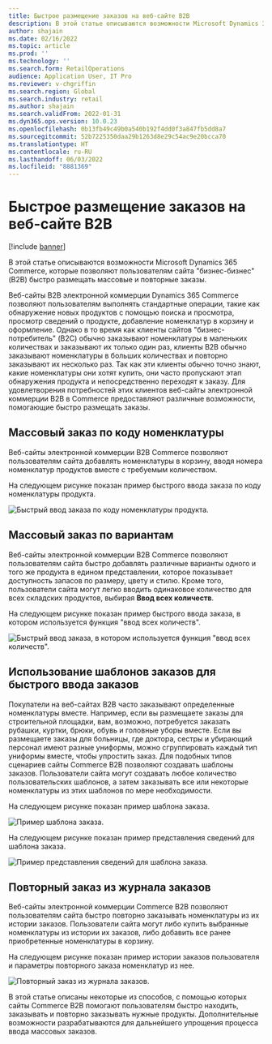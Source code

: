```yaml
---
title: Быстрое размещение заказов на веб-сайте B2B
description: В этой статье описываются возможности Microsoft Dynamics 365 Commerce, которые позволяют пользователям сайта "бизнес-бизнес" (B2B) быстро размещать массовые и повторные заказы.
author: shajain
ms.date: 02/16/2022
ms.topic: article
ms.prod: ''
ms.technology: ''
ms.search.form: RetailOperations
audience: Application User, IT Pro
ms.reviewer: v-chgriffin
ms.search.region: Global
ms.search.industry: retail
ms.author: shajain
ms.search.validFrom: 2022-01-31
ms.dyn365.ops.version: 10.0.23
ms.openlocfilehash: 0b13fb49c49b0a540b192f4dd0f3a847fb5dd8a7
ms.sourcegitcommit: 52b7225350daa29b1263d8e29c54ac9e20bcca70
ms.translationtype: HT
ms.contentlocale: ru-RU
ms.lasthandoff: 06/03/2022
ms.locfileid: "8881369"
---
```

# <a name="place-b2b-website-orders-quickly"></a>Быстрое размещение заказов на веб-сайте B2B

[!include [banner](../../includes/banner.md)]

В этой статье описываются возможности Microsoft Dynamics 365 Commerce, которые позволяют пользователям сайта "бизнес-бизнес" (B2B) быстро размещать массовые и повторные заказы.

Веб-сайты B2B электронной коммерции Dynamics 365 Commerce позволяют пользователям выполнять стандартные операции, такие как обнаружение новых продуктов с помощью поиска и просмотра, просмотр сведений о продукте, добавление номенклатур в корзину и оформление. Однако в то время как клиенты сайтов "бизнес-потребитель" (B2C) обычно заказывают номенклатуры в маленьких количествах и заказывают их только один раз, клиенты B2B обычно заказывают номенклатуры в больших количествах и повторно заказывают их несколько раз. Так как эти клиенты обычно точно знают, какие номенклатуры они хотят купить, они часто пропускают этап обнаружения продукта и непосредственно переходят к заказу. Для удовлетворения потребностей этих клиентов веб-сайты электронной коммерции B2B в Commerce предоставляют различные возможности, помогающие быстро размещать заказы.

## <a name="bulk-order-by-item-number"></a>Массовый заказ по коду номенклатуры

Веб-сайты электронной коммерции B2B Commerce позволяют пользователям сайта добавлять номенклатуры в корзину, вводя номера номенклатур продуктов вместе с требуемым количеством.

На следующем рисунке показан пример быстрого ввода заказа по коду номенклатуры продукта.

![Быстрый ввод заказа по коду номенклатуры продукта.](../media/QuickAddByItem.png)

## <a name="bulk-order-by-variant"></a>Массовый заказ по вариантам

Веб-сайты электронной коммерции B2B Commerce позволяют пользователям сайта быстро добавлять различные варианты одного и того же продукта в едином представлении, которое показывает доступность запасов по размеру, цвету и стилю. Кроме того, пользователи сайта могут легко вводить одинаковое количество для всех складских продуктов, выбирая **Ввод всех количеств**.

На следующем рисунке показан пример быстрого ввода заказа, в котором используется функция "ввод всех количеств".

![Быстрый ввод заказа, в котором используется функция "ввод всех количеств".](../media/MatrixView.png)

## <a name="use-order-templates-for-quick-order-entry"></a>Использование шаблонов заказов для быстрого ввода заказов

Покупатели на веб-сайтах B2B часто заказывают определенные номенклатуры вместе. Например, если вы размещаете заказы для строительной площадки, вам, возможно, потребуется заказать рубашки, куртки, брюки, обувь и головные уборы вместе. Если вы размещаете заказы для больницы, где доктора, сестры и убирающий персонал имеют разные униформы, можно сгруппировать каждый тип униформы вместе, чтобы упростить заказ. Для подобных типов сценариев сайты Commerce B2B позволяют создавать шаблоны заказов. Пользователи сайта могут создавать любое количество пользовательских шаблонов, а затем заказывать все или некоторые номенклатуры из этих шаблонов по мере необходимости.

На следующем рисунке показан пример шаблона заказа.

![Пример шаблона заказа.](../media/OrderTemplateHeader.png)

На следующем рисунке показан пример представления сведений для шаблона заказа.

![Пример представления сведений для шаблона заказа.](../media/OrderTemplateLines.png)

## <a name="reorder-from-order-history"></a>Повторный заказ из журнала заказов

Веб-сайты электронной коммерции Commerce B2B позволяют пользователям сайта быстро повторно заказывать номенклатуры из их истории заказов. Пользователи сайта могут либо купить выбранные номенклатуры из истории их заказов, либо добавить все ранее приобретенные номенклатуры в корзину.

На следующем рисунке показан пример истории заказов пользователя и параметры повторного заказа номенклатур из нее.

![Повторный заказ из журнала заказов.](../media/Reorder.png)

В этой статье описаны некоторые из способов, с помощью которых сайты Commerce B2B помогают пользователям быстро находить, заказывать и повторно заказывать нужные продукты. Дополнительные возможности разрабатываются для дальнейшего упрощения процесса ввода массовых заказов.
